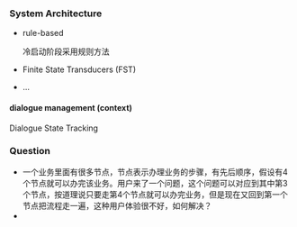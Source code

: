 

### System Architecture

+ rule-based

  冷启动阶段采用规则方法

+ Finite State Transducers (FST)

+ ...

#### dialogue management (context)

Dialogue State Tracking



### Question

+ 一个业务里面有很多节点，节点表示办理业务的步骤，有先后顺序，假设有4个节点就可以办完该业务。用户来了一个问题，这个问题可以对应到其中第3个节点，按道理说只要走第4个节点就可以办完业务，但是现在又回到第一个节点把流程走一遍，这种用户体验很不好，如何解决？
+ 



